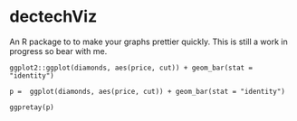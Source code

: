 # dectechViz

An R package to to make your graphs prettier quickly. This is still a work in progress so bear with me. 

```{r eval=TRUE, echo=T}
ggplot2::ggplot(diamonds, aes(price, cut)) + geom_bar(stat = "identity")

```


```{r eval=TRUE, echo=T}
p =  ggplot(diamonds, aes(price, cut)) + geom_bar(stat = "identity")

ggpretay(p)

```
